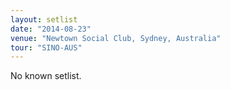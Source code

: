 ```yaml
---
layout: setlist
date: "2014-08-23"
venue: "Newtown Social Club, Sydney, Australia"
tour: "SINO-AUS"
---
```


No known setlist.

